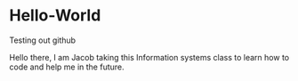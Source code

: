 # Hello-World
Testing out github


  Hello there, I am Jacob taking this Information systems class to learn how to code and help me in the future. 
